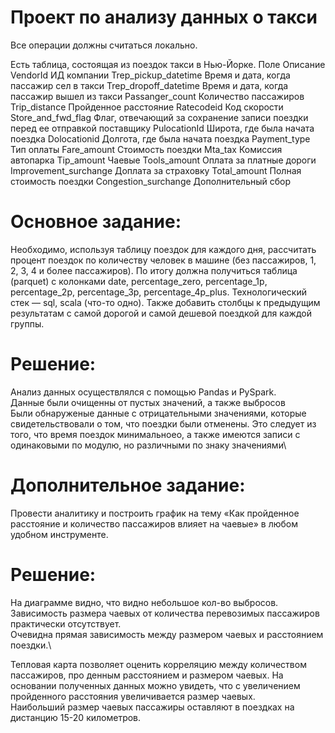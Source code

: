 # Проект по анализу данных о такси

Все операции должны считаться локально.

Есть таблица, состоящая из поездок такси в Нью-Йорке.
Поле	Описание
VendorId	ИД компании
Trep_pickup_datetime	Время и дата, когда пассажир сел в такси
Trep_dropoff_datetime	Время и дата, когда пассажир вышел из такси
Passanger_count	Количество пассажиров
Trip_distance	Пройденное расстояние
Ratecodeid	Код скорости
Store_and_fwd_flag	Флаг, отвечающий за сохранение записи поездки перед ее отправкой поставщику
PulocationId	Широта, где была начата поездка
Dolocationid	Долгота, где была начата поездка
Payment_type	Тип оплаты
Fare_amount	Стоимость поездки
Mta_tax	Комиссия автопарка
Tip_amount	Чаевые
Tools_amount	Оплата за платные дороги
Improvement_surchange	Доплата за страховку
Total_amount	Полная стоимость поездки
Congestion_surchange	Дополнительный сбор

# Основное задание:
Необходимо, используя таблицу поездок для каждого дня, рассчитать процент поездок по количеству человек в машине (без пассажиров, 1, 2, 3, 4 и более пассажиров). По итогу должна получиться таблица (parquet) с колонками date, percentage_zero, percentage_1p, percentage_2p, percentage_3p, percentage_4p_plus. Технологический стек — sql, scala (что-то одно).
Также добавить столбцы к предыдущим результатам с самой дорогой и самой дешевой поездкой для каждой группы.

# Решение:
Анализ данных осуществлялся с помощью Pandas и PySpark.\
Данные были очищенны от пустых значений, а также выбросов \
Были обнаруженые данные с отрицательными значениями, которые свидетельствовали о том, что поездки были отменены. Это следует из того, что время поездок минимальноео, а также имеются записи с одинаковыми по модулю, но различными по знаку значениями\


# Дополнительное задание: 
Провести аналитику и построить график на тему «Как пройденное расстояние и количество пассажиров влияет на чаевые» в любом удобном инструменте.

# Решение:
На диаграмме видно, что видно небольшое кол-во выбросов. \
Зависимость размера чаевых от количества перевозимых пассажиров практически отсутствует.\
Очевидна прямая зависимость между размером чаевых и  расстоянием поездки.\

Тепловая карта позволяет оценить корреляцию между количеством пассажиров, про	денным расстоянием и размером чаевых.
На основании полученных данных можно увидеть, что с увеличением пройденного расстояния увеличивается размер чаевых.\
Наибольший размер чаевых пассажиры оставляют в поездках на дистанцию 15-20 километров.

